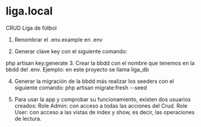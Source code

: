 # liga.local
CRUD Liga de fútbol
1. Renombrar el .env.example en .env

2. Generar clave key con el siguiente comando:

php artisan key:generate
3. Crear la bbdd con el nombre que tenemos en la bbdd del .env. Ejemplo: en este proyecto se llama liga_db

4. Generar la migración de la bbdd más realizar los seeders con el siguiente comando:
php artisan migrate:fresh --seed

5. Para usar la app y comprobar su funcionamiento, existen dos usuarios creados:
    Role Admin: con acceso a todas las acciones del Crud.
    Role User: con acceso a las vistas de index y show, es decir, las operaciones de lectura.
